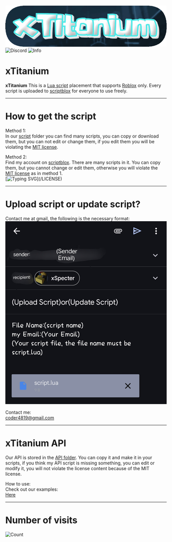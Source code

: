 ![logo](image/gif_logo.gif)
![Discord](https://img.shields.io/badge/Discord-Join-blue?logo=discord&link=https://discord.gg/GHtYPSk7KH)
![Info](https://img.shields.io/badge/info-check-blue?logo=info&link=https://github.com/xStrikea/xTitanium/blob/main/INFO.md)
# xTitanium

**xTitanium** This is a [Lua script](https://en.m.wikipedia.org/wiki/Lua) placement that supports [Roblox](https://en.m.wikipedia.org/wiki/Roblox) only. Every script is uploaded to [scriptblox](https://scriptblox.com) for everyone to use freely.

---

# How to get the script
Method 1:  
In our [script](/script) folder you can find many scripts, you can copy or download them, but you can not edit or change them, if you edit them you will be violating the [MIT license](/LICENSE).  
  
Method 2:  
Find my account on [scriptblox](https://scriptblox.com/u/Tektronix). There are many scripts in it. You can copy them, but you cannot change or edit them, otherwise you will violate the [MIT license](/LICENSE) as in method 1.  
[![Typing SVG](https://readme-typing-svg.herokuapp.com?font=Fira+Code&duration=2000&pause=1000&color=F70000&center=true&vCenter=true&multiline=true&repeat=false&width=435&height=70&lines=Violation+of+the+MIT+License%2C;It's+not+our+responsibility.)](/LICENSE)

---

# Upload script or update script?  
Contact me at gmail, the following is the necessary format:  
![screenshots](image/example.png)

Contact me:  
[coder4819@gmail.com](mailto:coder4819@gmail.com)

---

# xTitanium API  
Our API is stored in the [API folder](/API/script_api.lua). You can copy it and make it in your scripts, if you think my API script is missing something, you can edit or modify it, you will not violate the license content because of the MIT license.

How to use:  
Check out our examples:  
[Here](/API/script_examples.lua)

---

# Number of visits
![Count](https://count.kjchmc.cn/get/@xTitanium-minecraft-id102938475765748201?theme=minecraft)
